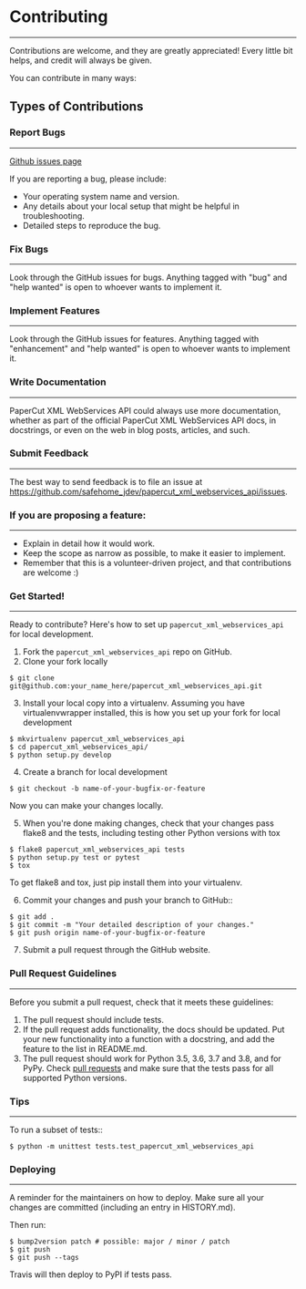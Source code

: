 # Contributing
---
Contributions are welcome, and they are greatly appreciated! Every little bit
helps, and credit will always be given.

You can contribute in many ways:

## Types of Contributions

### Report Bugs
---
[Github issues page](https://github.com/safehome_jdev/safehome_jdev/papercutsoftware/api/papercut_xml_webservices_api/issues)

If you are reporting a bug, please include:

* Your operating system name and version.
* Any details about your local setup that might be helpful in troubleshooting.
* Detailed steps to reproduce the bug.

### Fix Bugs
---
Look through the GitHub issues for bugs. Anything tagged with "bug" and "help wanted" is open to whoever wants to implement it.

### Implement Features
---
Look through the GitHub issues for features. Anything tagged with "enhancement" and "help wanted" is open to whoever wants to implement it.

### Write Documentation
---
PaperCut XML WebServices API could always use more documentation, whether as part of the
official PaperCut XML WebServices API docs, in docstrings, or even on the web in blog posts,
articles, and such.

### Submit Feedback
---
The best way to send feedback is to file an issue at https://github.com/safehome_jdev/papercut_xml_webservices_api/issues.

### If you are proposing a feature:
---
* Explain in detail how it would work.
* Keep the scope as narrow as possible, to make it easier to implement.
* Remember that this is a volunteer-driven project, and that contributions
  are welcome :)

### Get Started!
---
Ready to contribute? Here's how to set up `papercut_xml_webservices_api` for local development.

1. Fork the `papercut_xml_webservices_api` repo on GitHub.
2. Clone your fork locally

```shell
$ git clone git@github.com:your_name_here/papercut_xml_webservices_api.git
```

3. Install your local copy into a virtualenv. Assuming you have virtualenvwrapper installed, this is how you set up your fork for local development

```shell
$ mkvirtualenv papercut_xml_webservices_api
$ cd papercut_xml_webservices_api/
$ python setup.py develop
```

4. Create a branch for local development
```shell
$ git checkout -b name-of-your-bugfix-or-feature
```
Now you can make your changes locally.

5. When you're done making changes, check that your changes pass flake8 and the
   tests, including testing other Python versions with tox

```shell
$ flake8 papercut_xml_webservices_api tests
$ python setup.py test or pytest
$ tox
```
To get flake8 and tox, just pip install them into your virtualenv.

6. Commit your changes and push your branch to GitHub::

```shell
$ git add .
$ git commit -m "Your detailed description of your changes."
$ git push origin name-of-your-bugfix-or-feature
```
7. Submit a pull request through the GitHub website.

### Pull Request Guidelines
---
Before you submit a pull request, check that it meets these guidelines:

1. The pull request should include tests.
2. If the pull request adds functionality, the docs should be updated. Put
   your new functionality into a function with a docstring, and add the
   feature to the list in README.md.
3. The pull request should work for Python 3.5, 3.6, 3.7 and 3.8, and for PyPy. Check [pull requests](https://travis-ci.com/safehome_jdev/papercut_xml_webservices_api/pull_requests) and make sure that the tests pass for all supported Python versions.

### Tips
---
To run a subset of tests::

```shell
$ python -m unittest tests.test_papercut_xml_webservices_api
```
    
### Deploying
---
A reminder for the maintainers on how to deploy. Make sure all your changes are committed (including an entry in HISTORY.md).

Then run:

```shell
$ bump2version patch # possible: major / minor / patch
$ git push
$ git push --tags
```

Travis will then deploy to PyPI if tests pass.